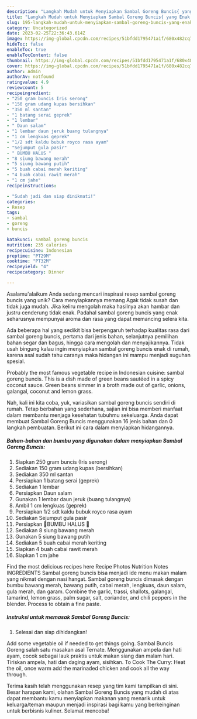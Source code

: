 ```yaml
---
description: "Langkah Mudah untuk Menyiapkan Sambal Goreng Buncis{ yang Enak Banget"
title: "Langkah Mudah untuk Menyiapkan Sambal Goreng Buncis{ yang Enak Banget"
slug: 195-langkah-mudah-untuk-menyiapkan-sambal-goreng-buncis-yang-enak-banget
category: Uncategorized
date: 2023-02-25T22:36:43.614Z
image: https://img-global.cpcdn.com/recipes/51bfdd1795471a1f/680x482cq70/sambal-goreng-buncis-foto-resep-utama.jpg
hideToc: false
enableToc: true
enableTocContent: false
thumbnail: https://img-global.cpcdn.com/recipes/51bfdd1795471a1f/680x482cq70/sambal-goreng-buncis-foto-resep-utama.jpg
cover: https://img-global.cpcdn.com/recipes/51bfdd1795471a1f/680x482cq70/sambal-goreng-buncis-foto-resep-utama.jpg
author: Admin
authorAv: notfound
ratingvalue: 4.9
reviewcount: 5
recipeingredient:
- "250 gram buncis Iris serong"
- "150 gram udang kupas bersihkan"
- "350 ml santan"
- "1 batang serai geprek"
- "1 lembar"
- " Daun salam"
- "1 lembar daun jeruk buang tulangnya"
- "1 cm lengkuas geprek"
- "1/2 sdt kaldu bubuk royco rasa ayam"
- "Sejumput gula pasir"
- " BUMBU HALUS "
- "8 siung bawang merah"
- "5 siung bawang putih"
- "5 buah cabai merah keriting"
- "4 buah cabai rawit merah"
- "1 cm jahe"
recipeinstructions:

- "Sudah jadi dan siap dinikmati!"
categories:
- Resep
tags:
- sambal
- goreng
- buncis

katakunci: sambal goreng buncis 
nutrition: 235 calories
recipecuisine: Indonesian
preptime: "PT29M"
cooktime: "PT32M"
recipeyield: "4"
recipecategory: Dinner

---
```



Asalamu'alaikum Anda sedang mencari inspirasi resep sambal goreng buncis yang unik? Cara menyiapkannya memang Agak tidak susah dan tidak juga mudah. Jika keliru mengolah maka hasilnya akan hambar dan justru cenderung tidak enak. Padahal sambal goreng buncis yang enak seharusnya mempunyai aroma dan rasa yang dapat memancing selera kita.


Ada beberapa hal yang sedikit bisa berpengaruh terhadap kualitas rasa dari sambal goreng buncis, pertama dari jenis bahan, selanjutnya pemilihan bahan segar dan bagus, hingga cara mengolah dan menyajikannya. Tidak usah bingung kalau ingin menyiapkan sambal goreng buncis enak di rumah, karena asal sudah tahu caranya maka hidangan ini mampu menjadi suguhan spesial.

Probably the most famous vegetable recipe in Indonesian cuisine: sambal goreng buncis. This is a dish made of green beans sautéed in a spicy coconut sauce. Green beans simmer in a broth made out of garlic, onions, galangal, coconut and lemon grass.


Nah, kali ini kita coba, yuk, variasikan sambal goreng buncis sendiri di rumah. Tetap berbahan yang sederhana, sajian ini bisa memberi manfaat dalam membantu menjaga kesehatan tubuhmu sekeluarga. Anda dapat membuat Sambal Goreng Buncis menggunakan 16 jenis bahan dan 0 langkah pembuatan. Berikut ini cara dalam menyiapkan hidangannya.

<!--inarticleads1-->

##### Bahan-bahan dan bumbu yang digunakan dalam menyiapkan Sambal Goreng Buncis:

1. Siapkan 250 gram buncis (Iris serong)
1. Sediakan 150 gram udang kupas (bersihkan)
1. Sediakan 350 ml santan
1. Persiapkan 1 batang serai (geprek)
1. Sediakan 1 lembar
1. Persiapkan  Daun salam
1. Gunakan 1 lembar daun jeruk (buang tulangnya)
1. Ambil 1 cm lengkuas (geprek)
1. Persiapkan 1/2 sdt kaldu bubuk royco rasa ayam
1. Sediakan Sejumput gula pasir
1. Persiapkan  🌸BUMBU HALUS 🌸
1. Sediakan 8 siung bawang merah
1. Gunakan 5 siung bawang putih
1. Sediakan 5 buah cabai merah keriting
1. Siapkan 4 buah cabai rawit merah
1. Siapkan 1 cm jahe


Find the most delicious recipes here Recipe Photos Nutrition Notes INGREDIENTS Sambal goreng buncis bisa menjadi ide menu makan malam yang nikmat dengan nasi hangat. Sambal goreng buncis dimasak dengan bumbu bawang merah, bawang putih, cabai merah, lengkuas, daun salam, gula merah, dan garam. Combine the garlic, trassi, shallots, galangal, tamarind, lemon grass, palm sugar, salt, coriander, and chili peppers in the blender. Process to obtain a fine paste. 

<!--inarticleads2-->

##### Instruksi untuk memasak Sambal Goreng Buncis:


1. Selesai dan siap dihidangkan!

Add some vegetable oil if needed to get things going. Sambal Buncis Goreng salah satu masakan asal Ternate. Menggunakan ampela dan hati ayam, cocok sebagai lauk praktis untuk makan siang dan malam hari. Tiriskan ampela, hati dan daging ayam, sisihkan. To Cook The Curry: Heat the oil, once warm add the marinaded chicken and cook all the way through. 

Terima kasih telah menggunakan resep yang tim kami tampilkan di sini. Besar harapan kami, olahan Sambal Goreng Buncis yang mudah di atas dapat membantu kamu menyiapkan makanan yang menarik untuk keluarga/teman maupun menjadi inspirasi bagi kamu yang berkeinginan untuk berbisnis kuliner. Selamat mencoba!
